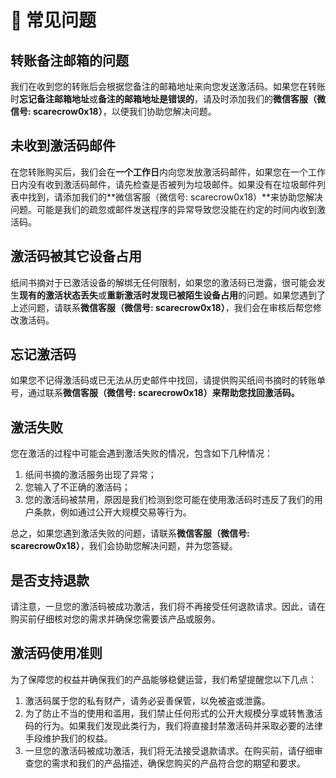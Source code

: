 # 🤔 常见问题

## 转账备注邮箱的问题

我们在收到您的转账后会根据您备注的邮箱地址来向您发送激活码。如果您在转账时**忘记备注邮箱地址**或**备注的邮箱地址是错误的**，请及时添加我们的**微信客服（微信号: scarecrow0x18）**，以便我们协助您解决问题。

## 未收到激活码邮件

在您转账购买后，我们会在**一个工作日**内向您发放激活码邮件，如果您在一个工作日内没有收到激活码邮件，请先检查是否被列为垃圾邮件。如果没有在垃圾邮件列表中找到，请添加我们的**微信客服（微信号: scarecrow0x18）**来协助您解决问题。可能是我们的疏忽或邮件发送程序的异常导致您没能在约定的时间内收到激活码。

## 激活码被其它设备占用

纸间书摘对于已激活设备的解绑无任何限制，如果您的激活码已泄露，很可能会发生**现有的激活状态丢失**或**重新激活时发现已被陌生设备占用**的问题。如果您遇到了上述问题，请联系**微信客服（微信号: scarecrow0x18）**，我们会在审核后帮您修改激活码。

## 忘记激活码

如果您不记得激活码或已无法从历史邮件中找回，请提供购买纸间书摘时的转账单号，通过联系**微信客服（微信号: scarecrow0x18）**来帮助您找回激活码**。**

## 激活失败

您在激活的过程中可能会遇到激活失败的情况，包含如下几种情况：
1. 纸间书摘的激活服务出现了异常；
2. 您输入了不正确的激活码；
3. 您的激活码被禁用，原因是我们检测到您可能在使用激活码时违反了我们的用户条款，例如通过公开大规模交易等行为。

总之，如果您遇到激活失败的问题，请联系**微信客服（微信号: scarecrow0x18）**，我们会协助您解决问题，并为您答疑。

## 是否支持退款

请注意，一旦您的激活码被成功激活，我们将不再接受任何退款请求。因此，请在购买前仔细核对您的需求并确保您需要该产品或服务。

## 激活码使用准则

为了保障您的权益并确保我们的产品能够稳健运营，我们希望提醒您以下几点：
1. 激活码属于您的私有财产，请务必妥善保管，以免被盗或泄露。
2. 为了防止不当的使用和滥用，我们禁止任何形式的公开大规模分享或转售激活码的行为。如果我们发现此类行为，我们将直接封禁激活码并采取必要的法律手段维护我们的权益。
3. 一旦您的激活码被成功激活，我们将无法接受退款请求。在购买前，请仔细审查您的需求和我们的产品描述，确保您购买的产品符合您的期望和要求。
